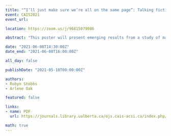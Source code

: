 ```yaml
---
title: "“I’ll just make sure we’re all on the same page”: Talking fictional worlds into being"
event: CAIS2021
event_url:

location: https://zoom.us/j/96815079086

abstract: "This poster will present emerging results from a study of material and discursive information practices in tabletop roleplaying games. The focus will be on the ways in which players collaboratively construct and interact with the fictional worlds of play. A “big and small story” approach, influenced by the ethnomethodological methods of conversation analysis and membership categorization analysis, will be used to analyze the players’ talk as they intersubjectively create and sustain a fictional space of play."

date: "2021-06-08T14:30:00Z"
date_end: "2021-06-08T16:00:00Z"

all_day: false

publishDate: "2021-05-18T00:00:00Z"

authors:
- Robyn Stobbs
- Arlene Oak

featured: false

links:
- name: PDF
  url: https://journals.library.ualberta.ca/ojs.cais-acsi.ca/index.php/cais-asci/article/view/1222/1059

math: true
---
```

